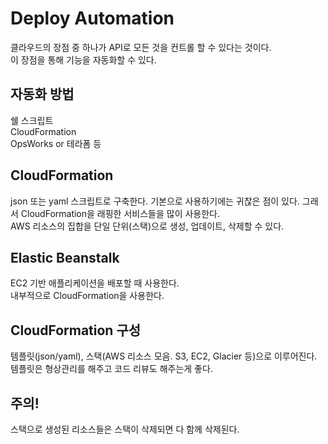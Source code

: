 # Deploy Automation
클라우드의 장점 중 하나가 API로 모든 것을 컨트롤 할 수 있다는 것이다.  
이 장점을 통해 기능을 자동화할 수 있다.  

## 자동화 방법
쉘 스크립트  
CloudFormation  
OpsWorks or 테라폼 등

## CloudFormation
json 또는 yaml 스크립트로 구축한다.
기본으로 사용하기에는 귀찮은 점이 있다. 그래서 CloudFormation을 래핑한 서비스들을 많이 사용한다.  
AWS 리소스의 집합을 단일 단위(스택)으로 생성, 업데이트, 삭제할 수 있다.  

## Elastic Beanstalk
EC2 기반 애플리케이션을 배포할 때 사용한다.  
내부적으로 CloudFormation을 사용한다.

## CloudFormation 구성
템플릿(json/yaml), 스택(AWS 리소스 모음. S3, EC2, Glacier 등)으로 이루어진다.  
템플릿은 형상관리를 해주고 코드 리뷰도 해주는게 좋다.  

## 주의!
스택으로 생성된 리소스들은 스택이 삭제되면 다 함께 삭제된다.  
